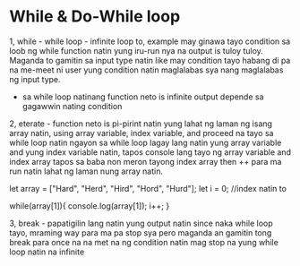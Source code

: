 # While & Do-While loop
1, while - while loop - infinite loop to, example may ginawa tayo condition sa loob ng while function natin yung iru-run nya na output is tuloy tuloy. Maganda to gamitin sa input type natin like may condition tayo habang di pa na me-meet ni user yung condition natin maglalabas sya nang maglalabas ng input type. 

- sa while loop natinang function neto is infinite output depende sa gagawwin nating condition

2, eterate - function neto is pi-pirint natin yung lahat ng laman ng isang array natin, using array variable, index variable, and proceed na tayo sa while loop natin ngayon sa while loop lagay lang natin yung array variable and yung index variable natin, tapos console lang tayo ng array variable and index array tapos sa baba non meron tayong index array then ++ para ma run natin lahat ng laman nung array natin.

let array = ["Hard", "Herd", "Hird", "Hord", "Hurd"];
let i = 0; //index natin to

while(array[1]){
    console.log(array[1]);
    i++;
}


3, break - papatigilin lang natin yung output natin since naka while loop tayo, mraming way para ma pa stop sya pero maganda an gamitin tong break para once na na met na ng condition natin mag stop na yung while loop natin na infinite













